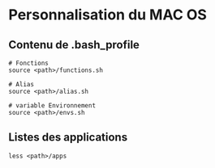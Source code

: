 Personnalisation du MAC OS
=======


## Contenu de .bash_profile

```
# Fonctions
source <path>/functions.sh

# Alias
source <path>/alias.sh

# variable Environnement
source <path>/envs.sh

```

## Listes des applications

```
less <path>/apps
```
